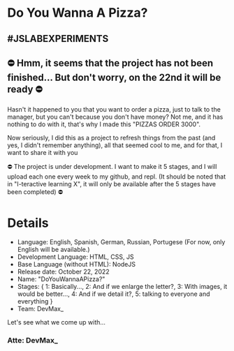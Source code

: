 # Do You Wanna A Pizza?
#JSLABEXPERIMENTS
----------
⛔ Hmm, it seems that the project has not been finished... But don't worry, on the 22nd it will be ready ⛔
---------
Hasn't it happened to you that you want to order a pizza, just to talk to the manager, but you can't because you don't have money? Not me, and it has nothing to do with it, that's why I made this "PIZZAS ORDER 3000".


Now seriously, I did this as a project to refresh things from the past (and yes, I didn't remember anything), all that seemed cool to me, and for that, I want to share it with you

⛔ The project is under development. I want to make it 5 stages, and I will upload each one every week to my github, and repl. (It should be noted that in "I-teractive learning X", it will only be available after the 5 stages have been completed) ⛔

# Details #
- Language: English, Spanish, German, Russian, Portugese (For now, only English will be available.)
- Development Language: HTML, CSS, JS
- Base Language (without HTML): NodeJS
- Release date: October 22, 2022
- Name: "DoYouWannaAPizza?"
- Stages: { 
            1: Basically..., 
            2: And if we enlarge the letter?, 
            3: With images, it would be better..., 
            4: And if we detail it?, 
            5: talking to everyone and everything 
          }
- Team: DevMax_

Let's see what we come up with...



### Atte: DevMax_
